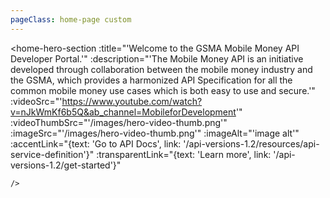 ```yaml
---
pageClass: home-page custom
---
```


  <home-hero-section 
    :title="'Welcome to the GSMA Mobile Money API Developer Portal.'"
    :description="'The Mobile Money API is an initiative developed through collaboration between the mobile money industry and the GSMA, which provides a harmonized API Specification for all the common mobile money use cases which is both easy to use and secure.'"
    :videoSrc="'https://www.youtube.com/watch?v=nJkWmKf6b5Q&ab_channel=MobileforDevelopment'"
    :videoThumbSrc="'/images/hero-video-thumb.png'"
    :imageSrc="'/images/hero-video-thumb.png'"
    :imageAlt="'image alt'" 
    :accentLink="{text: 'Go to API Docs', link: '/api-versions-1.2/resources/api-service-definition'}"
    :transparentLink="{text: 'Learn more', link: '/api-versions-1.2/get-started'}"
    
    />

  <what-you-get/>

  <benefits-list/>

  <mm-metrics/>

  <industries
    :title="'Explore what’s possible'"
    :description="'Bibendum integer quam sem purus donec. Morbi volutpat euismod cras convallis quam.'"
    :mainIndustry="{
        title: 'Mobile Money Provider',
        description: 'Integer pulvinar risus nisi tristique. Molestie dictumst ac in pulvinar et natoque semper vitae convallis.',
        link: '/mobile-money-providers/',
        icon: '/images/industry-1.svg',
        iconBackground: '#DE002B',
      }"
    :industries="[
        {
          title: 'Merchants & Service Providers',
          description: 'Euismod pulvinar mattis laoreet mauris neque egestas lorem enim. At scelerisque nisl eros, nunc, eu urna, nisl viverra non.',
          link: '/merchants-and-service-providers/',
          icon: '/images/industry-2.svg',
          iconBackground: '#EE3772',
        },
        {
          title: 'Governments',
          description: 'Risus, ligula facilisis viverra placerat a neque sed. Sagittis, sit nunc consectetur amet feugiat ornare.',
          link: '/governments/',
          icon: '/images/industry-3.svg',
          iconBackground: '#FCBB2C',
        },
        {
          title: 'Humanitarian Agencies',
          description: 'Tempor, pellentesque volutpat id ipsum ornare vestibulum, velit sed. Ut hendrerit commodo scelerisque ipsum vel.',
          link: '/humanitarian-agencies/',
          icon: '/images/industry-3.svg',
          iconBackground: '#00A182',
        },
        {
          title: 'International Transfer Organisations',
          description: 'Fringilla egestas ut sit odio hendrerit in quis purus in. Molestie euismod cras dis neque eget urna eget amet enim.',
          link: '/international-transfer-organisations/',
          icon: '/images/industry-4.svg',
          iconBackground: '#00A6C9',
        },
        {
          title: 'Payment Service Providers & Payment Aggregators',
          description: 'At et tristique vulputate est elementum aliquet. Odio magna semper mauris magna erat dolor justo condimentum.',
          link: '/payment-service-providers-and-payment-aggregators/',
          icon: '/images/industry-5.svg',
          iconBackground: '#FF6600',
        },
        {
          title: 'Banks & Microfinance Institutions',
          description: 'At et tristique vulputate est elementum aliquet. Odio magna semper mauris magna erat dolor justo condimentum.',
          link: '/banks-microfinance-institutions/',
          icon: '/images/industry-1.svg',
          iconBackground: '#95226C',
        },
        {
          title: 'FinTech Providers (Insurance Savings Loans)',
          description: 'Et vel tincidunt ipsum eleifend nisi. Ipsum sapien neque pellentesque nec nibh tellus scelerisque ut lectus.',
          link: '/fintech-providers/',
          icon: '/images/industry-5.svg',
          iconBackground: '#99CCCC',
        },
        {
          title: 'Employers',
          description: 'Integer pulvinar risus nisi tristique. Molestie dictumst ac in pulvinar et natoque semper vitae convallis.',
          link: '/employers/',
          icon: '/images/industry-1.svg',
          iconBackground: '#00A6C9',
        },
        {
          title: 'Energy & Utilities & AgriTech',
          description: 'Euismod pulvinar mattis laoreet mauris neque egestas lorem enim. At scelerisque nisl eros, nunc, eu urna, nisl viverra non.',
          link: '/energy-utilities-agritech/',
          icon: '/images/industry-2.svg',
          iconBackground: '#FF6600',
        },
        {
          title: 'Education & Health',
          description: 'Risus, ligula facilisis viverra placerat a neque sed. Sagittis, sit nunc consectetur amet feugiat ornare.',
          link: '/education-and-health/',
          icon: '/images/industry-3.svg',
          iconBackground: '#95226C',
        },
        {
          title: 'Mobile Money Agents',
          description: 'Tempor, pellentesque volutpat id ipsum ornare vestibulum, velit sed. Ut hendrerit commodo scelerisque ipsum vel.',
          link: '/mobile-money-agents/',
          icon: '/images/industry-3.svg',
          iconBackground: '#99CCCC',
        },
      ]
    "
  />
  
  <use-case
  :sectionTitle="'Explore use cases'"
  :sectionDescription="'Bibendum integer quam sem purus donec. Morbi volutpat euismod cras convallis quam.'"
  :useCases="[
    {
      link: '/use-cases/merchant-payments',
      icon: '/images/use-case-1.png',
      title: 'Merchant payments',
      description: 'Ut hendrerit nunc id amet mollis. Cras urna dolor nibh a ut cursus ut.'
    },
    {
      link: '/use-cases/disbursements',
      icon: '/images/use-case-2.png',
      title: 'Disbursements',
      description: 'Facilisis rutrum diam imperdiet euismod tincidunt id volutpat egestas. Fermentum ornare blandit.'
    },
    {
      link: '/use-cases/international-transfers',
      icon: 'images/use-case-3.png',
      title: 'International transfers',
      description: 'Facilisis rutrum diam imperdiet euismod tincidunt id volutpat egestas. Fermentum ornare blandit.'
    },
    {
      link: '/use-cases/p-2-p-transfers',
      icon: '/images/use-case-4.png',
      title: 'P2P transfers',
      description: 'Facilisis rutrum diam imperdiet euismod tincidunt id volutpat egestas. Fermentum ornare blandit.'
    },
    {
      link: '/use-cases/reccuring-payments',
      icon: '/images/use-case-1.png',
      title: 'Reccuring payments',
      description: 'Ut hendrerit nunc id amet mollis. Cras urna dolor nibh a ut cursus ut.'
    },
    {
      link: '/use-cases/account-linking',
      icon: '/images/use-case-5.png',
      title: 'Account linking',
      description: 'Ut hendrerit nunc id amet mollis. Cras urna dolor nibh a ut cursus ut.'
    },
    {
      link: '/use-cases/bill-payments',
      icon: '/images/use-case-2.png',
      title: 'Bill payments',
      description: 'Ut hendrerit nunc id amet mollis. Cras urna dolor nibh a ut cursus ut.'
    },
    {
      link: '/use-cases/agent-services',
      icon: '/images/use-case-6.png',
      title: 'Agent Services',
      description: 'Ut hendrerit nunc id amet mollis. Cras urna dolor nibh a ut cursus ut.'
    },
  ]"
  />

  <specific-grid-section
  :cards="[
    {
      image: '/images/succeed-use-case.jpg',
      title: 'Compliance platform',
      description: 'Dictumst habitasse ultrices elementum, consequat ultrices purus volutpat. Posuere amet amet, cum justo bibendum morbi. Auctor interdum morbi non platea justo, et neque.',
      btnText: 'Learn more',
      link: '#',
    },
    {
      image: '/images/succeed-use-case.jpg',
      title: 'Collaboration platform',
      description: 'Dictumst habitasse ultrices elementum, consequat ultrices purus volutpat. Posuere amet amet, cum justo bibendum morbi. Auctor interdum morbi non platea justo, et neque.',
      btnText: 'Learn more',
      link: '#',
    },
  ]"
/>

  <get-started
  :sectionTitle="'Get Started with Development'"
  :sectionDescription="'We offers a powerful and easy to use tools to take full advantage of the Mobile Money API Specification.'"
  :borderedLink="{text: 'Learn more', link: '/api-versions-1.2/resources/api-service-definition'}"
  :accentLink="{text: 'Start developing', link: '/api-versions-1.2/get-started'}"
  />

  <testimonials-slider
  :slides="[
        {
          image: '/images/slide-item-1.jpg',
          description: 'Quisque bibendum elit purus ultricies. Nam imperdiet praesent cursus congue euismod volutpat.\n' +
          'Scelerisque hendrerit sagittis, sit aliquet id sodales dictum pellentesque quis. Lobortis ultrices\n' +
          'ultrices integer urna, pharetra.',
          author: 'John Smith',
          position: 'Developer at Porto',
        },
        {
          image: 'https://via.placeholder.com/400x400/F8F8F9/DE002B?text=placeholder-1',
          description: 'Text for test 1',
          author: 'Test 1',
          position: 'Test 1',
        },
        {
          image: 'https://via.placeholder.com/400x400/F8F8F9/DE002B?text=placeholder-2',
          description: 'Text for test 2',
          author: 'Test 2',
          position: 'Test 2',
        },
        {
          image: 'https://via.placeholder.com/400x400/F8F8F9/DE002B?text=placeholder-3',
          description: 'Text for test 3',
          author: 'Test 3',
          position: 'Test 3',
        },
        {
          image: 'https://via.placeholder.com/400x400/F8F8F9/DE002B?text=placeholder-4',
          description: 'Text for test 4',
          author: 'Test 4',
          position: 'Test 4',
        },
    ]"
  />
